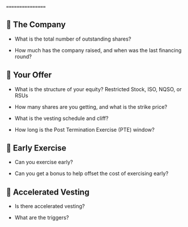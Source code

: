 `===============`


## 🏢 The Company

-   What is the total number of outstanding shares?
    
-   How much has the company raised, and when was the last financing round?
    

## 📄 Your Offer

-   What is the structure of your equity? Restricted Stock, ISO, NQSO, or RSUs
    
-   How many shares are you getting, and what is the strike price?
    
-   What is the vesting schedule and cliff?
    
-   How long is the Post Termination Exercise (PTE) window?
    

## 💸 Early Exercise

-   Can you exercise early?
    
-   Can you get a bonus to help offset the cost of exercising early?
    

## 🦺 Accelerated Vesting

-   Is there accelerated vesting?
    
-   What are the triggers?